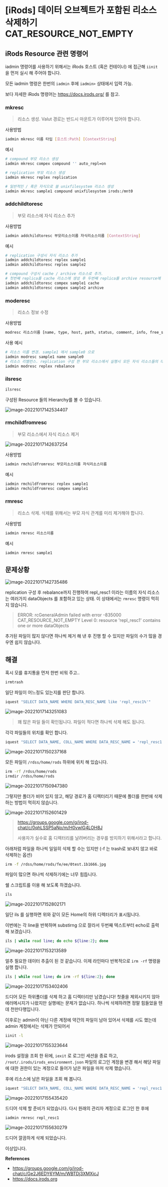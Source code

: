 # [iRods] 데이터 오브젝트가 포함된 리소스 삭제하기 CAT_RESOURCE_NOT_EMPTY

## iRods Resource 관련 명령어

iadmin 명령어를 사용하기 위해서는 iRods 호스트 (혹은 컨테이너) 에 접근해 `iinit` 을 먼저 실시 해 주어야 합니다.

모든 iadmin 명령은 한번의 `iadmin` 후에 `iadmin>` 상태에서 입력 가능.

보다 자세한 iRods 명령어는 https://docs.irods.org/ 를 참고.

### mkresc

> 리소스 생성. Valut 경로는 반드시 마운트가 이루어져 있어야 합니다.

사용방법

```bash
iadmin mkresc 이름 타입 [호스트:Path] [ContextString]
```

예시

```bash
# compound 부모 리소스 생성
iadmin mkresc compex compound '' auto_repl=on

# replication 부모 리소스 생성
iadmin mkresc replex replication

# 일반적인 / 혹은 자식으로 쓸 unixfilesystem 리소스 생성
iadmin mkresc sample1 compound unixfilesystem irods:/mnt0
```

### addchildtoresc

> 부모 리소스에 자식 리소스 추가

사용방법

```bash
iadmin addchildtoresc 부모리소스이름 자식리소스이름 [ContextString]
```

예시

```bash
# replication 구성시 자식 리소스 추가
iadmin addchildtoresc replex sample1 
iadmin addchildtoresc replex sample2

# compound 구성시 cache / archive 리소스로 추가. 
# 첫번째 replica를 cache 리소스에 생성 후 두번째 replica를 archive resource에 추가 한다.
iadmin addchildtoresc compex sample1 cache
iadmin addchildtoresc compex sample2 archive
```

### moderesc

> 리소스 정보 수정

사용방법

```bash
modresc 리소스이름 [name, type, host, path, status, comment, info, free_space, context, rebalance] 변경할값
```

사용 예시

```bash
# 리소스 이름 변경. sample1 에서 sample0 으로
iadmin modresc sample1 name sample0
# 리소스 리밸런스. replication 구성 한 부모 리소스에서 실행시 모든 자식 리소스들의 데이터가 동기화됨
iadmin modresc replex rebalance
```

### ilsresc

```bash
ilsresc
```

구성된 Resource 들의 Hierarchy를 볼 수 있습니다.

![image-20221017142534407](https://raw.githubusercontent.com/Shane-Park/mdblog/main/devlife/todayError/20221017.assets/image-20221017142534407.png)

### rmchildfromresc

> 부모 리소스에서 자식 리소스 제거

![image-20221017142637254](https://raw.githubusercontent.com/Shane-Park/mdblog/main/devlife/todayError/20221017.assets/image-20221017142637254.png)

사용방법

```bash
iadmin rmchildfromresc 부모리소스이름 자식리소스이름
```

예시

```bash
iadmin rmchildfromresc replex sample1
iadmin rmchildfromresc compex sample1
```

### rmresc

> 리소스 삭제. 삭제를 위해서는 부모 자식 관계를 미리 제거해야 합니다.

사용방법

```bash
iadmin rmresc 리소스이름
```

예시

```bash
iadmin rmresc sample1
```

## 문제상황

![image-20221017142735486](https://raw.githubusercontent.com/Shane-Park/mdblog/main/devlife/todayError/20221017.assets/image-20221017142735486.png)

replication 구성 후 rebalance까지 진행하여 repl_resc1 이라는 이름의 자식 리소스는 여러가지 dataObjects 를 포함하고 있는 상태. 이 상태에서는 `rmresc` 명령이 먹히지 않습니다.

> ERROR: rcGeneralAdmin failed with error -835000 CAT_RESOURCE_NOT_EMPTY 
> Level 0: resource 'repl_resc1' contains one or more dataObjects

추가된 파일이 많지 않다면 하나씩 제거 해 낸 후 진행 할 수 있지만 파일의 수가 많을 경우엔 쉽지 않습니다.

## 해결

혹시 모를 휴지통을 먼저 한번 비워 주고..

```bash
irmtrash
```

일단 파일이 어느정도 있는지를 판단 합니다.

```bash
iquest "SELECT DATA_NAME WHERE DATA_RESC_NAME like 'repl_resc1%'"
```

![image-20221017143251083](https://raw.githubusercontent.com/Shane-Park/mdblog/main/devlife/todayError/20221017.assets/image-20221017143251083.png)

> 꽤 많은 파일 들이 확인됩니다. 파일이 적다면 하나씩 삭제 해도 됩니다.

각각 파일들의 위치를 확인 합니다.

```bash
iquest "SELECT DATA_NAME, COLL_NAME WHERE DATA_RESC_NAME = 'repl_resc1'"
```

![image-20221017150237168](https://raw.githubusercontent.com/Shane-Park/mdblog/main/devlife/todayError/20221017.assets/image-20221017150237168.png)

모든 파일이 `/rdss/home/rods` 하위에 위치 해 있습니다.

```bash
irm -rf /rdss/home/rods
irmdir /rdss/home/rods
```

![image-20221017150947380](https://raw.githubusercontent.com/Shane-Park/mdblog/main/devlife/todayError/20221017.assets/image-20221017150947380.png)

그렇지만 폴더가 비어 있지 않고, 해당 경로가 홈 디렉터리기 때문에 폴더를 한번에 삭제하는 방법이 먹히지 않습니다.

![image-20221017152601429](https://raw.githubusercontent.com/Shane-Park/mdblog/main/devlife/todayError/20221017.assets/image-20221017152601429.png)

> https://groups.google.com/g/irod-chat/c/0qhLSSP5aNo/m/H0vwlG4LOH8J
>
> 사용자가 실수로 홈 디렉터리를 날려버리는 경우를 방지하기 위해서라고 합니다.

아래처럼 파일을 하나씩 일일히 삭제 할 수는 있지만 (-f 는 trash로 보내지 않고 바로 삭제하는 옵션)

```bash
irm -f /rdss/home/rods/fe/ee/0test.1b1666.jpg
```

파일이 많으면 하나씩 삭제하기에는 너무 힘듭니다. 

쉘 스크립트를 이용 해 보도록 하겠습니다.

```bash
ils
```

![image-20221017152802171](https://raw.githubusercontent.com/Shane-Park/mdblog/main/devlife/todayError/20221017.assets/image-20221017152802171.png)

일단 ils 를 실행하면 위와 같이 모든 Home의 하위 디렉터리가 표시됩니다.

이번에는 각 line을 반복하며 substirng 으로 잘라서 두번째 텍스트부터 echo로 출력 해 보겠습니다.

```bash
ils | while read line; do echo ${line:2}; done
```

![image-20221017153213589](https://raw.githubusercontent.com/Shane-Park/mdblog/main/devlife/todayError/20221017.assets/image-20221017153213589.png)

얼추 필요한 데이터 추출이 된 것 같습니다. 이제 라인마다 반복적으로 `irm -rf` 명령을 실행 합니다.

```bash
ils | while read line; do irm -rf ${line:2}; done
```

![image-20221017153402406](https://raw.githubusercontent.com/Shane-Park/mdblog/main/devlife/todayError/20221017.assets/image-20221017153402406.png)

드디어 모든 하위폴더를 삭제 하고 홈 디렉터리만 남겼습니다! 첫줄을 제외시키지 않아 에러메시지가 나왔지만 실행에는 문제가 없습니다. 하나씩 삭제하려면 정말 힘들었을 텐데 천만다행입니다.

이후로는 admin이 아닌 다른 계정에 약간의 파일이 남아 있어서 삭제를 시도 했는데 admin 계정에서는 삭제가 안되어서

```bash
iinit -l
```

![image-20221017155323644](https://raw.githubusercontent.com/Shane-Park/mdblog/main/devlife/todayError/20221017.assets/image-20221017155323644.png)

irods 설정을 조회 한 뒤에, `iexit` 로 로그인 세션을 종료 하고, `/root/.irods/irods_environment.json` 파일의 로그인 계정을 변경 해서 해당 파일에 대한 권한이 있는 계정으로 들어가 남은 파일을 마저 삭제 했습니다.

후에 리소스에 남은 파일을 조회 해 봅니다.

```bash
iquest "SELECT DATA_NAME, COLL_NAME WHERE DATA_RESC_NAME = 'repl_resc1'"
```

![image-20221017155435420](https://raw.githubusercontent.com/Shane-Park/mdblog/main/devlife/todayError/20221017.assets/image-20221017155435420.png)

드디어 삭제 할 준비가 되었습니다. 다시 원래의 관리자 계정으로 로그인 한 후에

```bash
iadmin rmresc repl_resc1
```

![image-20221017155630279](https://raw.githubusercontent.com/Shane-Park/mdblog/main/devlife/todayError/20221017.assets/image-20221017155630279.png)

드디어 깔끔하게 삭제 되었습니다.

이상입니다. 

**References**

- https://groups.google.com/g/irod-chat/c/Ge2J6EDY6YM/m/WBTDj3XMXicJ
- https://docs.irods.org